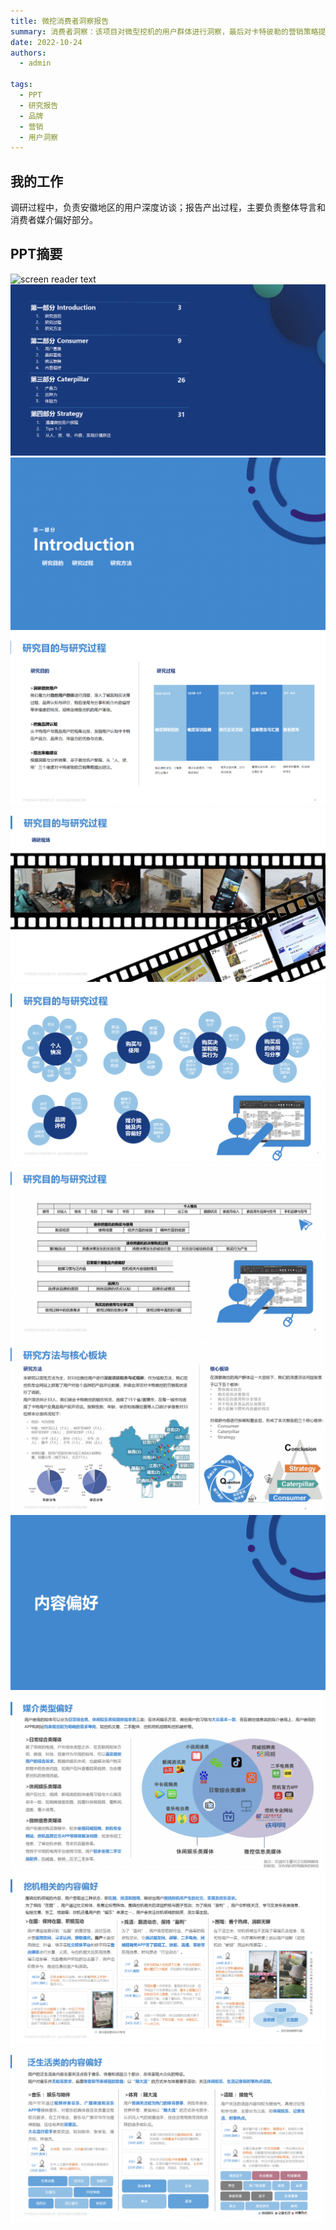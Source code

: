 ```yaml
---
title: 微挖消费者洞察报告
summary: 消费者洞察：该项目对微型挖机的用户群体进行洞察，最后对卡特彼勒的营销策略提出建议
date: 2022-10-24
authors:
  - admin

tags:
  - PPT
  - 研究报告
  - 品牌
  - 营销
  - 用户洞察
---
```


## 我的工作
调研过程中，负责安徽地区的用户深度访谈；报告产出过程，主要负责整体导言和消费者媒介偏好部分。

## PPT摘要
  ![screen reader text](ppt1.jpg)
  ![screen reader text](ppt2.jpg)
  ![screen reader text](ppt3.jpg)
  ![screen reader text](ppt4.jpg)
  ![screen reader text](ppt5.jpg)
  ![screen reader text](ppt6.jpg)
  ![screen reader text](ppt7.jpg)
  ![screen reader text](ppt8.jpg)
  ![screen reader text](ppt9.jpg)
  ![screen reader text](ppt10.jpg)  
  ![screen reader text](ppt11.jpg)
  ![screen reader text](ppt12.jpg)

[//]: # ([![The template is mobile first with a responsive design to ensure that your site looks stunning on every device.]&#40;https://raw.githubusercontent.com/wowchemy/wowchemy-hugo-modules/main/starters/academic/preview.png&#41;]&#40;https://hugoblox.com&#41;)

